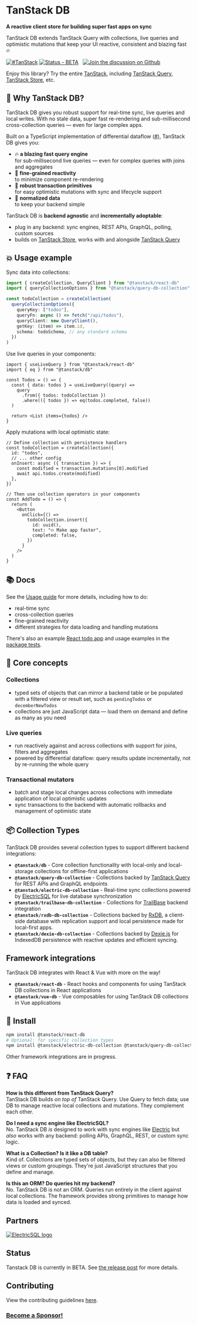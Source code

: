 # TanStack DB

<!-- ![TanStack DB Header](https://github.com/tanstack/db/raw/main/media/repo-header.png) -->

**A reactive client store for building super fast apps on sync**

TanStack DB extends TanStack Query with collections, live queries and optimistic mutations that keep your UI reactive, consistent and blazing fast 🔥

<p>
  <a href="https://x.com/intent/post?text=TanStack%20DB&url=https://tanstack.com/db">
    <img alt="#TanStack" src="https://img.shields.io/twitter/url?color=%2308a0e9&label=%23TanStack&style=social&url=https%3A%2F%2Ftwitter.com%2Fintent%2Ftweet%3Fbutton_hashtag%3DTanStack" /></a>
  <a href="#status">
    <img src="https://img.shields.io/badge/status-beta-yellow" alt="Status - BETA"></a>
  <a href="https://npmjs.com/package/@tanstack/db">
    <img alt="" src="https://img.shields.io/npm/dm/@tanstack/db.svg" /></a>
  <a href="https://discord.gg/yjUNbvbraC">
    <img alt="" src="https://img.shields.io/badge/Discord-TanStack-%235865F2" /></a>
  <a href="https://github.com/tanstack/db/discussions">
    <img alt="Join the discussion on Github" src="https://img.shields.io/badge/Discussions-Chat%20now!-green" /></a>
  <a href="https://x.com/tan_stack">
    <img alt="" src="https://img.shields.io/twitter/follow/tan_stack.svg?style=social&label=Follow @TanStack" /></a>
</p>

Enjoy this library? Try the entire [TanStack](https://tanstack.com), including [TanStack Query](https://tanstack.com/query), [TanStack Store](https://tanstack.com/store), etc.

## 🚀 Why TanStack DB?

TanStack DB gives you robust support for real-time sync, live queries and local writes. With no stale data, super fast re-rendering and sub-millisecond cross-collection queries — even for large complex apps.

Built on a TypeScript implementation of differential dataflow ([#](https://github.com/electric-sql/d2ts)), TanStack DB gives you:

- 🔥 **a blazing fast query engine**<br />
  for sub-millisecond live queries &mdash; even for complex queries with joins and aggregates
- 🎯 **fine-grained reactivity**<br />
  to minimize component re-rendering
- 💪 **robust transaction primitives**<br />
  for easy optimistic mutations with sync and lifecycle support
- 🌟 **normalized data**<br />
  to keep your backend simple

TanStack DB is **backend agnostic** and **incrementally adoptable**:

- plug in any backend: sync engines, REST APIs, GraphQL, polling, custom sources
- builds on [TanStack Store](https://tanstack.com/store), works with and alongside [TanStack Query](https://tanstack.com/query)

## 💥 Usage example

Sync data into collections:

```ts
import { createCollection, QueryClient } from "@tanstack/react-db"
import { queryCollectionOptions } from "@tanstack/query-db-collection"

const todoCollection = createCollection(
  queryCollectionOptions({
    queryKey: ["todos"],
    queryFn: async () => fetch("/api/todos"),
    queryClient: new QueryClient(),
    getKey: (item) => item.id,
    schema: todoSchema, // any standard schema
  })
)
```

Use live queries in your components:

```tsx
import { useLiveQuery } from "@tanstack/react-db"
import { eq } from "@tanstack/db"

const Todos = () => {
  const { data: todos } = useLiveQuery((query) =>
    query
      .from({ todos: todoCollection })
      .where(({ todos }) => eq(todos.completed, false))
  )

  return <List items={todos} />
}
```

Apply mutations with local optimistic state:

```tsx
// Define collection with persistence handlers
const todoCollection = createCollection({
  id: "todos",
  // ... other config
  onInsert: async ({ transaction }) => {
    const modified = transaction.mutations[0].modified
    await api.todos.create(modified)
  },
})

// Then use collection operators in your components
const AddTodo = () => {
  return (
    <Button
      onClick={() =>
        todoCollection.insert({
          id: uuid(),
          text: "🔥 Make app faster",
          completed: false,
        })
      }
    />
  )
}
```

## 📚 Docs

See the [Usage guide](./docs/overview.md) for more details, including how to do:

- real-time sync
- cross-collection queries
- fine-grained reactivity
- different strategies for data loading and handling mutations

There's also an example [React todo app](./examples/react/todo) and usage examples in the [package tests](./packages/db/tests).

## 🧱 Core concepts

### Collections

- typed sets of objects that can mirror a backend table or be populated with a filtered view or result set, such as `pendingTodos` or `decemberNewTodos`
- collections are just JavaScript data &mdash; load them on demand and define as many as you need

### Live queries

- run reactively against and across collections with support for joins, filters and aggregates
- powered by differential dataflow: query results update incrementally, not by re-running the whole query

### Transactional mutators

- batch and stage local changes across collections with immediate application of local optimistic updates
- sync transactions to the backend with automatic rollbacks and management of optimistic state

## 📦 Collection Types

TanStack DB provides several collection types to support different backend integrations:

- **`@tanstack/db`** - Core collection functionality with local-only and local-storage collections for offline-first applications
- **`@tanstack/query-db-collection`** - Collections backed by [TanStack Query](https://tanstack.com/query) for REST APIs and GraphQL endpoints
- **`@tanstack/electric-db-collection`** - Real-time sync collections powered by [ElectricSQL](https://electric-sql.com) for live database synchronization
- **`@tanstack/trailbase-db-collection`** - Collections for [TrailBase](https://trailbase.io) backend integration
- **`@tanstack/rxdb-db-collection`** - Collections backed by [RxDB](https://rxdb.info), a client-side database with replication support and local persistence made for local-first apps.
- **`@tanstack/dexie-db-collection`** - Collections backed by [Dexie.js](https://dexie.org) for IndexedDB persistence with reactive updates and efficient syncing.

## Framework integrations

TanStack DB integrates with React & Vue with more on the way!

- **`@tanstack/react-db`** - React hooks and components for using TanStack DB collections in React applications
- **`@tanstack/vue-db`** - Vue composables for using TanStack DB collections in Vue applications

## 🔧 Install

```bash
npm install @tanstack/react-db
# Optional: for specific collection types
npm install @tanstack/electric-db-collection @tanstack/query-db-collection @tanstack/trailbase-db-collection @tanstack/rxdb-db-collection @tanstack/dexie-db-collection
```

Other framework integrations are in progress.

## ❓ FAQ

**How is this different from TanStack Query?**<br />
TanStack DB builds _on top of_ TanStack Query. Use Query to fetch data; use DB to manage reactive local collections and mutations. They complement each other.

**Do I need a sync engine like ElectricSQL?**<br />
No. TanStack DB _is_ designed to work with sync engines like [Electric](https://electric-sql.com) but _also_ works with any backend: polling APIs, GraphQL, REST, or custom sync logic.

**What is a Collection? Is it like a DB table?**<br />
Kind of. Collections are typed sets of objects, but they can also be filtered views or custom groupings. They're just JavaScript structures that you define and manage.

**Is this an ORM? Do queries hit my backend?**<br />
No. TanStack DB is not an ORM. Queries run entirely in the client against local collections. The framework provides strong primitives to manage how data is loaded and synced.

## Partners

<a href="https://electric-sql.com">
  <img alt="ElectricSQL logo"
      src="https://raw.githubusercontent.com/electric-sql/meta/main/identity/ElectricSQL-logo.with-background.sm.png"
  />
</a>

## Status

Tanstack DB is currently in BETA. See [the release post](https://tanstack.com/blog/tanstack-db-0.1-the-embedded-client-database-for-tanstack-query) for more details.

## Contributing

View the contributing guidelines [here](https://github.com/TanStack/query/blob/main/CONTRIBUTING.md).

### [Become a Sponsor!](https://github.com/sponsors/tannerlinsley/)

<!-- Use the force, Luke -->
